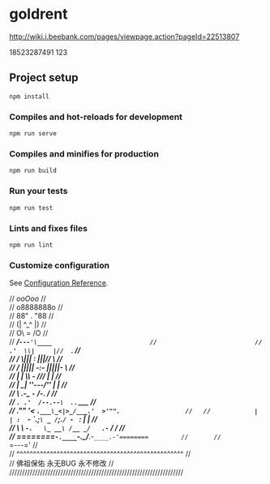 # goldrent



http://wiki.i.beebank.com/pages/viewpage.action?pageId=22513807


18523287491 123


## Project setup
```
npm install
```

### Compiles and hot-reloads for development
```
npm run serve
```

### Compiles and minifies for production
```
npm run build
```

### Run your tests
```
npm run test
```

### Lints and fixes files
```
npm run lint
```

### Customize configuration
See [Configuration Reference](https://cli.vuejs.org/config/).



//                          _ooOoo_                               //  
//                         o8888888o                              //      
//                         88" . "88                              //      
//                         (| ^_^ |)                              //      
//                         O\  =  /O                              //  
//                      ____/`---'\____                           //                          
//                    .'  \\|     |//  `.                         //  
//                   /  \\|||  :  |||//  \                        //      
//                  /  _||||| -:- |||||-  \                       //  
//                  |   | \\\  -  /// |   |                       //  
//                  | \_|  ''\---/''  |   |                       //          
//                  \  .-\__  `-`  ___/-. /                       //          
//                ___`. .'  /--.--\  `. . ___                     //      
//              ."" '<  `.___\_<|>_/___.'  >'"".                  //  
//            | | :  `- \`.;`\ _ /`;.`/ - ` : | |                 //      
//            \  \ `-.   \_ __\ /__ _/   .-` /  /                 //  
//      ========`-.____`-.___\_____/___.-`____.-'========         //      
//                           `=---='                              //  
//      ^^^^^^^^^^^^^^^^^^^^^^^^^^^^^^^^^^^^^^^^^^^^^^^^^^        //  
//              佛祖保佑       永无BUG    永不修改                   //
////////////////////////////////////////////////////////////////////
